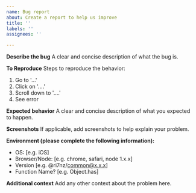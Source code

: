 ```yaml
---
name: Bug report
about: Create a report to help us improve
title: ''
labels: ''
assignees: ''

---
```


**Describe the bug**
A clear and concise description of what the bug is.

**To Reproduce**
Steps to reproduce the behavior:
1. Go to '...'
2. Click on '....'
3. Scroll down to '....'
4. See error

**Expected behavior**
A clear and concise description of what you expected to happen.

**Screenshots**
If applicable, add screenshots to help explain your problem.

**Environment (please complete the following information):**
 - OS: [e.g. iOS]
 - Browser/Node: [e.g. chrome, safari, node 1.x.x]
 - Version [e.g. @ri7nz/common@x.x.x]
 - Function Name? [e.g. Object.has]

**Additional context**
Add any other context about the problem here.
